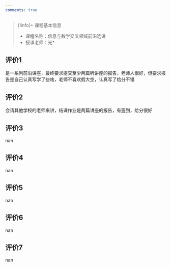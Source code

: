 ```yaml
---
comments: true
---
```


>[!info]+ 课程基本信息
>
> - 课程名称：信息与数学交叉领域前沿选讲
> - 授课老师：光*

## 评价1

是一系列前沿讲座，最终要求提交至少两篇听讲座的报告，老师人很好，但要求报告是自己认真写学了些啥，老师不喜欢假大空，认真写了给分不错
## 评价2

会请其他学校的老师来讲，结课作业是两篇讲座的报告，有签到，给分很好
## 评价3

nan
## 评价4

nan
## 评价5

nan
## 评价6

nan
## 评价7

nan
